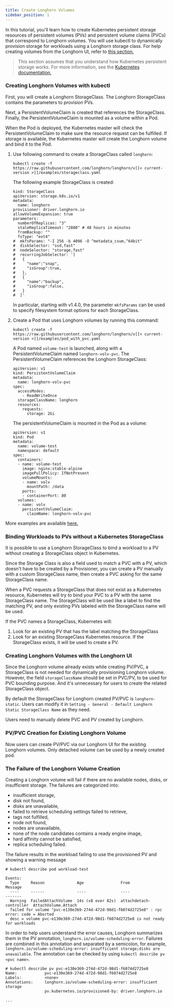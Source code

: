 ```yaml
---
title: Create Longhorn Volumes
sidebar_position: 1
---
```


<head>
  <link rel="canonical" href="https://main--longhornio-docusaurus.netlify.app/nodes-and-volumes/volumes/create-volumes"/>
</head>

In this tutorial, you'll learn how to create Kubernetes persistent storage resources of persistent volumes (PVs) and persistent volume claims (PVCs) that correspond to Longhorn volumes. You will use kubectl to dynamically provision storage for workloads using a Longhorn storage class. For help creating volumes from the Longhorn UI, refer to [this section.](#creating-longhorn-volumes-with-the-longhorn-ui)

> This section assumes that you understand how Kubernetes persistent storage works. For more information, see the [Kubernetes documentation.](https://kubernetes.io/docs/concepts/storage/persistent-volumes/)

### Creating Longhorn Volumes with kubectl

First, you will create a Longhorn StorageClass. The Longhorn StorageClass contains the parameters to provision PVs.

Next, a PersistentVolumeClaim is created that references the StorageClass. Finally, the PersistentVolumeClaim is mounted as a volume within a Pod.

When the Pod is deployed, the Kubernetes master will check the PersistentVolumeClaim to make sure the resource request can be fulfilled. If storage is available, the Kubernetes master will create the Longhorn volume and bind it to the Pod.

1. Use following command to create a StorageClass called `longhorn`:

    ```
    kubectl create -f https://raw.githubusercontent.com/longhorn/longhorn/v[[< current-version >]]/examples/storageclass.yaml
    ```

    The following example StorageClass is created:

    ```
    kind: StorageClass
    apiVersion: storage.k8s.io/v1
    metadata:
      name: longhorn
    provisioner: driver.longhorn.io
    allowVolumeExpansion: true
    parameters:
      numberOfReplicas: "3"
      staleReplicaTimeout: "2880" # 48 hours in minutes
      fromBackup: ""
      fsType: "ext4"
    #  mkfsParams: "-I 256 -b 4096 -O ^metadata_csum,^64bit"
    #  diskSelector: "ssd,fast"
    #  nodeSelector: "storage,fast"
    #  recurringJobSelector: '[
    #   {
    #     "name":"snap",
    #     "isGroup":true,
    #   },
    #   {
    #     "name":"backup",
    #     "isGroup":false,
    #   }
    #  ]'
    ```

    In particular, starting with v1.4.0, the parameter `mkfsParams` can be used to specify filesystem format options for each StorageClass.

2. Create a Pod that uses Longhorn volumes by running this command:

    ```
    kubectl create -f https://raw.githubusercontent.com/longhorn/longhorn/v[[< current-version >]]/examples/pod_with_pvc.yaml
    ```

    A Pod named `volume-test` is launched, along with a PersistentVolumeClaim named `longhorn-volv-pvc`. The PersistentVolumeClaim references the Longhorn StorageClass:

    ```
    apiVersion: v1
    kind: PersistentVolumeClaim
    metadata:
      name: longhorn-volv-pvc
    spec:
      accessModes:
        - ReadWriteOnce
      storageClassName: longhorn
      resources:
        requests:
          storage: 2Gi
    ```

    The persistentVolumeClaim is mounted in the Pod as a volume:

    ```
    apiVersion: v1
    kind: Pod
    metadata:
      name: volume-test
      namespace: default
    spec:
      containers:
      - name: volume-test
        image: nginx:stable-alpine
        imagePullPolicy: IfNotPresent
        volumeMounts:
        - name: volv
          mountPath: /data
        ports:
        - containerPort: 80
      volumes:
      - name: volv
        persistentVolumeClaim:
          claimName: longhorn-volv-pvc
    ```
More examples are available [here.](../../references/examples)

### Binding Workloads to PVs without a Kubernetes StorageClass

It is possible to use a Longhorn StorageClass to bind a workload to a PV without creating a StorageClass object in Kubernetes.

Since the Storage Class is also a field used to match a PVC with a PV, which doesn't have to be created by a Provisioner, you can create a PV manually with a custom StorageClass name, then create a PVC asking for the same StorageClass name.

When a PVC requests a StorageClass that does not exist as a Kubernetes resource, Kubernetes will try to bind your PVC to a PV with the same StorageClass name. The StorageClass will be used like a label to find the matching PV, and only existing PVs labeled with the StorageClass name will be used.

If the PVC names a StorageClass, Kubernetes will:

1. Look for an existing PV that has the label matching the StorageClass
2. Look for an existing StorageClass Kubernetes resource. If the StorageClass exists, it will be used to create a PV.

### Creating Longhorn Volumes with the Longhorn UI

Since the Longhorn volume already exists while creating PV/PVC, a StorageClass is not needed for dynamically provisioning Longhorn volume. However, the field `storageClassName` should be set in PVC/PV, to be used for PVC bounding purpose. And it's unnecessary for users to create the related StorageClass object.

By default the StorageClass for Longhorn created PV/PVC is `longhorn-static`. Users can modify it in `Setting - General - Default Longhorn Static StorageClass Name` as they need.

Users need to manually delete PVC and PV created by Longhorn.


### PV/PVC Creation for Existing Longhorn Volume

Now users can create PV/PVC via our Longhorn UI for the existing Longhorn volumes.
Only detached volume can be used by a newly created pod.

### The Failure of the Longhorn Volume Creation

Creating a Longhorn volume will fail if there are no available nodes, disks, or insufficient storage. The failures are categorized into:
- insufficient storage,
- disk not found,
- disks are unavailable,
- failed to retrieve scheduling settings failed to retrieve,
- tags not fulfilled,
- node not found,
- nodes are unavailable,
- none of the node candidates contains a ready engine image,
- hard affinity cannot be satisfied,
- replica scheduling failed.

The failure results in the workload failing to use the provisioned PV and showing a warning message
```
# kubectl describe pod workload-test

Events:
  Type     Reason              Age                From                     Message
  ----     ------              ----               ----                     -------
  Warning  FailedAttachVolume  14s (x8 over 82s)  attachdetach-controller  AttachVolume.Attach 
  failed for volume "pvc-e130e369-274d-472d-98d1-f6074d2725e8" : rpc error: code = Aborted 
  desc = volume pvc-e130e369-274d-472d-98d1-f6074d2725e8 is not ready for workloads
```

In order to help users understand the error causes, Longhorn summarizes them in the PV annotation, `longhorn.io/volume-scheduling-error`. Failures are combined in this annotation and separated by a semicolon, for example, `longhorn.io/volume-scheduling-error: insufficient storage;disks are unavailable`. The annotation can be checked by using `kubectl describe pv <pvc name>`.
```
# kubectl describe pv pvc-e130e369-274d-472d-98d1-f6074d2725e8
Name:            pvc-e130e369-274d-472d-98d1-f6074d2725e8
Labels:          <none>
Annotations:     longhorn.io/volume-scheduling-error: insufficient storage
                 pv.kubernetes.io/provisioned-by: driver.longhorn.io

...

```